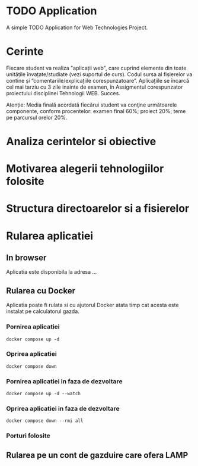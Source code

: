 # TODO Application
A simple TODO Application for Web Technologies Project.

# Cerinte
Fiecare student va realiza "aplicații web", care cuprind elemente din toate unitățile învațate/studiate (vezi suportul de curs). Codul sursa al fișierelor va contine și “comentariile/explicațiile corespunzatoare”.
Aplicațiile se încarcă cel mai tarziu cu 3 zile inainte de examen, în Assigmentul corespunzator proiectului disciplinei Tehnologii WEB. Succes.

Atenție:  Media finală acordată fiecărui student va conţine următoarele componente, conform procentelor: examen final 60%; proiect 20%; teme pe parcursul orelor 20%.

# Analiza cerintelor si obiective


# Motivarea alegerii tehnologiilor folosite

# Structura directoarelor si a fisierelor

# Rularea aplicatiei

## In browser
Aplicatia este disponibila la adresa ...

## Rularea cu Docker
Aplicatia poate fi rulata si cu ajutorul Docker atata timp cat acesta este instalat pe calculatorul gazda.

### Pornirea aplicatiei
```
docker compose up -d
```

### Oprirea aplicatiei
```
docker compose down
```

### Pornirea aplicatiei in faza de dezvoltare
```
docker compose up -d --watch
```

### Oprirea aplicatiei in faza de dezvoltare
```
docker compose down --rmi all
```

### Porturi folosite

## Rularea pe un cont de gazduire care ofera LAMP
